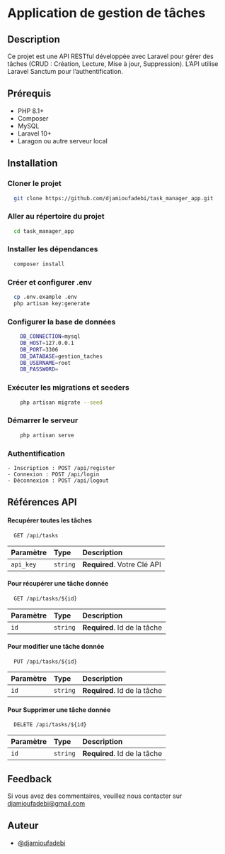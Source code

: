 # Application de gestion de tâches

## Description 
Ce projet est une API RESTful développée avec Laravel pour gérer des tâches (CRUD : Création, Lecture, Mise à jour, Suppression). 
L’API utilise Laravel Sanctum pour l’authentification.

## Prérequis

- PHP 8.1+  
- Composer  
- MySQL   
- Laravel 10+  
- Laragon ou autre serveur local  


## Installation

 ### Cloner le projet
```bash
  git clone https://github.com/djamioufadebi/task_manager_app.git
```

 ### Aller au répertoire du projet
```bash
  cd task_manager_app
```

 ### Installer les dépendances
```bash
  composer install
```

 ### Créer et configurer .env
```bash
  cp .env.example .env
  php artisan key:generate
```

 ### Configurer la base de données
```bash
    DB_CONNECTION=mysql
    DB_HOST=127.0.0.1
    DB_PORT=3306
    DB_DATABASE=gestion_taches
    DB_USERNAME=root
    DB_PASSWORD=
```
 ### Exécuter les migrations et seeders
```bash
    php artisan migrate --seed
```

 ### Démarrer le serveur
```bash
    php artisan serve
```

### Authentification
    - Inscription : POST /api/register
    - Connexion : POST /api/login
    - Déconnexion : POST /api/logout

## Références API 

#### Recupérer toutes les tâches

```http
  GET /api/tasks
```
| Paramètre | Type     | Description                |
| :-------- | :------- | :------------------------- |
| `api_key` | `string` | **Required**. Votre Clé API |



#### Pour récupérer une tâche donnée
```http
  GET /api/tasks/${id}
```
| Paramètre | Type     | Description                       |
| :-------- | :------- | :-------------------------------- |
| `id`      | `string` | **Required**. Id de la tâche |



#### Pour modifier une tâche donnée
```http
  PUT /api/tasks/${id}
```
| Paramètre | Type     | Description                       |
| :-------- | :------- | :-------------------------------- |
| `id`      | `string` | **Required**. Id de la tâche |

#### Pour Supprimer une tâche donnée
```http
  DELETE /api/tasks/${id}
```
| Paramètre | Type     | Description                       |
| :-------- | :------- | :-------------------------------- |
| `id`      | `string` | **Required**. Id de la tâche |


## Feedback
Si vous avez des commentaires, veuillez nous contacter sur djamioufadebi@gmail.com

## Auteur

- [@djamioufadebi](https://www.github.com/djamioufadebi)


